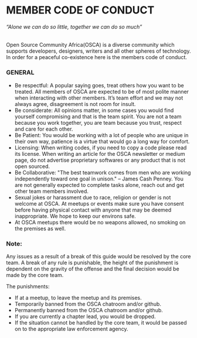 # **MEMBER CODE OF CONDUCT**

###### _“Alone we can do so little, together we can do so much”_

Open Source Community Africa(OSCA) is a diverse community which supports developers, designers, writers and all other spheres of technology. In order for a peaceful co-existence here is the members code of conduct.

### GENERAL

* Be respectful: A popular saying goes, treat others how you want to be treated. All members of OSCA are expected to be of most polite manner when interacting with other members. It’s team effort and we may not always agree, disagreement is not room for insult.
* Be considerate: All opinions matter, in some cases you would find yourself compromising and that is the team spirit. You are not a team because you work together, you are team because you trust, respect and care for each other.
* Be Patient: You would be working with a lot of people who are unique in their own way, patience is a virtue that would go a long way for comfort.
* Licensing: When writing codes, if you need to copy a code please read its license. When writing an article for the OSCA newsletter or medium page, do not advertise proprietary softwares or any product that is not open sourced.
* Be Collaborative: "The best teamwork comes from men who are working independently toward one goal in unison." – James Cash Penney. You are not generally expected to complete tasks alone, reach out and get other team members involved.
* Sexual jokes or harassment due to race, religion or gender is not welcome at OSCA. At meetups or events make sure you have consent before having physical contact with anyone that may be deemed inappropriate. We hope to keep our environs safe.
* At OSCA meetups there would be no weapons allowed, no smoking on the premises as well.



### Note:

Any issues as a result of a break of this guide would be resolved by the core team.
A break of any rule is punishable, the height of the punishment is dependent on the gravity of the offense and the final decision would be made by the core team. 

The punishments:
* If at a meetup, to leave the meetup and its premises.
* Temporarily banned from the OSCA chatroom and/or github.
* Permanently banned from the OSCA chatroom and/or github.
* If you are currently a chapter lead, you would be dropped.
* If the situation cannot be handled by the core team, it would be passed on to the appropriate law enforcement agency.